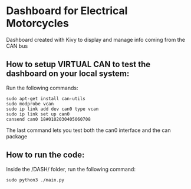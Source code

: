 # Dashboard for Electrical Motorcycles
Dashboard created with Kivy to display and manage info coming from the CAN bus

## How to setup VIRTUAL CAN to test the dashboard on your local system:
Run the following commands:
```
sudo apt-get install can-utils
sudo modprobe vcan
sudo ip link add dev can0 type vcan
sudo ip link set up can0            
cansend can0 18#0102030405060708
```
The last command lets you test both the can0 interface and the can package

## How to run the code:
Inside the <PROJECT>/DASH/ folder, run the following command:
```
sudo python3 ./main.py
```
